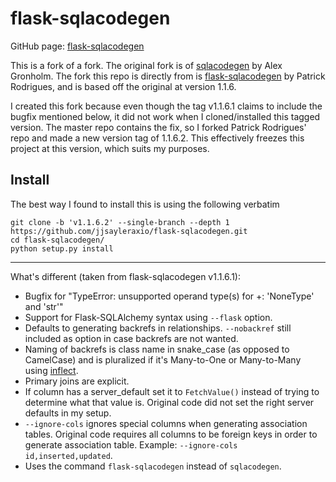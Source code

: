 # flask-sqlacodegen

GitHub page: [flask-sqlacodegen](https://github.com/pwall27/flask-sqlacodegen)

This is a fork of a fork. The original fork is of [sqlacodegen](https://pypi.python.org/pypi/sqlacodegen) by Alex Gronholm. The fork this repo is directly from is [flask-sqlacodegen](https://github.com/pythrick/flask-sqlacodegen) by Patrick Rodrigues, and is based off the original at version 1.1.6.

I created this fork because even though the tag v1.1.6.1 claims to include the bugfix mentioned below, it did not work when I cloned/installed this tagged version. The master repo contains the fix, so I forked Patrick Rodrigues' repo and made a new version tag of 1.1.6.2. This effectively freezes this project at this version, which suits my purposes.

## Install

The best way I found to install this is using the following verbatim
```
git clone -b 'v1.1.6.2' --single-branch --depth 1 https://github.com/jjsayleraxio/flask-sqlacodegen.git
cd flask-sqlacodegen/
python setup.py install
```

---

What's different (taken from flask-sqlacodegen v1.1.6.1):

* Bugfix for "TypeError: unsupported operand type(s) for +: 'NoneType' and 'str'"
* Support for Flask-SQLAlchemy syntax using `--flask` option.
* Defaults to generating backrefs in relationships. `--nobackref` still included as option in case backrefs are not wanted. 
* Naming of backrefs is class name in snake_case (as opposed to CamelCase) and is pluralized if it's Many-to-One or Many-to-Many using [inflect](https://pypi.python.org/pypi/inflect).
* Primary joins are explicit.
* If column has a server_default set it to `FetchValue()` instead of trying to determine what that value is. Original code did not set the right server defaults in my setup.
* `--ignore-cols` ignores special columns when generating association tables. Original code requires all columns to be foreign keys in order to generate association table. Example: `--ignore-cols id,inserted,updated`.
* Uses the command `flask-sqlacodegen` instead of `sqlacodegen`.
